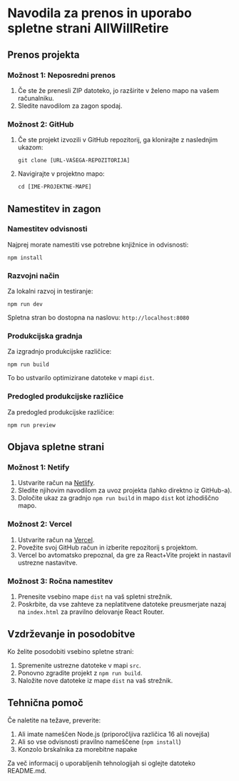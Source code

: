 
# Navodila za prenos in uporabo spletne strani AllWillRetire

## Prenos projekta

### Možnost 1: Neposredni prenos
1. Če ste že prenesli ZIP datoteko, jo razširite v želeno mapo na vašem računalniku.
2. Sledite navodilom za zagon spodaj.

### Možnost 2: GitHub
1. Če ste projekt izvozili v GitHub repozitorij, ga klonirajte z naslednjim ukazom:
   ```
   git clone [URL-VAŠEGA-REPOZITORIJA]
   ```
2. Navigirajte v projektno mapo:
   ```
   cd [IME-PROJEKTNE-MAPE]
   ```

## Namestitev in zagon

### Namestitev odvisnosti
Najprej morate namestiti vse potrebne knjižnice in odvisnosti:

```
npm install
```

### Razvojni način
Za lokalni razvoj in testiranje:

```
npm run dev
```

Spletna stran bo dostopna na naslovu: `http://localhost:8080`

### Produkcijska gradnja
Za izgradnjo produkcijske različice:

```
npm run build
```

To bo ustvarilo optimizirane datoteke v mapi `dist`.

### Predogled produkcijske različice
Za predogled produkcijske različice:

```
npm run preview
```

## Objava spletne strani

### Možnost 1: Netify
1. Ustvarite račun na [Netlify](https://www.netlify.com/).
2. Sledite njihovim navodilom za uvoz projekta (lahko direktno iz GitHub-a).
3. Določite ukaz za gradnjo `npm run build` in mapo `dist` kot izhodiščno mapo.

### Možnost 2: Vercel
1. Ustvarite račun na [Vercel](https://vercel.com/).
2. Povežite svoj GitHub račun in izberite repozitorij s projektom.
3. Vercel bo avtomatsko prepoznal, da gre za React+Vite projekt in nastavil ustrezne nastavitve.

### Možnost 3: Ročna namestitev
1. Prenesite vsebino mape `dist` na vaš spletni strežnik.
2. Poskrbite, da vse zahteve za neplatitvene datoteke preusmerjate nazaj na `index.html` za pravilno delovanje React Router.

## Vzdrževanje in posodobitve

Ko želite posodobiti vsebino spletne strani:
1. Spremenite ustrezne datoteke v mapi `src`.
2. Ponovno zgradite projekt z `npm run build`.
3. Naložite nove datoteke iz mape `dist` na vaš strežnik.

## Tehnična pomoč

Če naletite na težave, preverite:
1. Ali imate nameščen Node.js (priporočljiva različica 16 ali novejša)
2. Ali so vse odvisnosti pravilno nameščene (`npm install`)
3. Konzolo brskalnika za morebitne napake

Za več informacij o uporabljenih tehnologijah si oglejte datoteko README.md.
